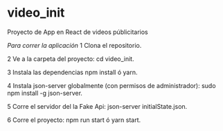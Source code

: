 # video_init
Proyecto de App en React de videos públicitarios

*Para correr la aplicación*
1 Clona el repositorio.

2 Ve a la carpeta del proyecto: cd video_init.

3 Instala las dependencias npm install ó yarn.

4 Instala json-server globalmente (con permisos de administrador): sudo npm install -g json-server.

5 Corre el servidor del la Fake Api: json-server initialState.json.

6 Corre el proyecto: npm run start ó yarn start.
